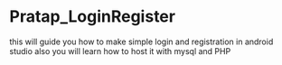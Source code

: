 # Pratap_LoginRegister
this will guide you how to make simple login and registration in android studio also you will learn how to host it with mysql and PHP
